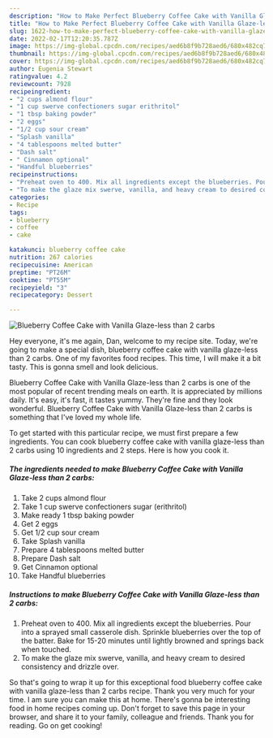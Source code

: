 ```yaml
---
description: "How to Make Perfect Blueberry Coffee Cake with Vanilla Glaze-less than 2 carbs"
title: "How to Make Perfect Blueberry Coffee Cake with Vanilla Glaze-less than 2 carbs"
slug: 1622-how-to-make-perfect-blueberry-coffee-cake-with-vanilla-glaze-less-than-2-carbs
date: 2022-02-17T12:20:35.787Z
image: https://img-global.cpcdn.com/recipes/aed6b8f9b728aed6/680x482cq70/blueberry-coffee-cake-with-vanilla-glaze-less-than-2-carbs-recipe-main-photo.jpg
thumbnail: https://img-global.cpcdn.com/recipes/aed6b8f9b728aed6/680x482cq70/blueberry-coffee-cake-with-vanilla-glaze-less-than-2-carbs-recipe-main-photo.jpg
cover: https://img-global.cpcdn.com/recipes/aed6b8f9b728aed6/680x482cq70/blueberry-coffee-cake-with-vanilla-glaze-less-than-2-carbs-recipe-main-photo.jpg
author: Eugenia Stewart
ratingvalue: 4.2
reviewcount: 7928
recipeingredient:
- "2 cups almond flour"
- "1 cup swerve confectioners sugar erithritol"
- "1 tbsp baking powder"
- "2 eggs"
- "1/2 cup sour cream"
- "Splash vanilla"
- "4 tablespoons melted butter"
- "Dash salt"
- " Cinnamon optional"
- "Handful blueberries"
recipeinstructions:
- "Preheat oven to 400. Mix all ingredients except the blueberries. Pour into a sprayed small casserole dish. Sprinkle blueberries over the top of the batter. Bake for 15-20 minutes until lightly browned and springs back when touched."
- "To make the glaze mix swerve, vanilla, and heavy cream to desired consistency and drizzle over."
categories:
- Recipe
tags:
- blueberry
- coffee
- cake

katakunci: blueberry coffee cake 
nutrition: 267 calories
recipecuisine: American
preptime: "PT26M"
cooktime: "PT55M"
recipeyield: "3"
recipecategory: Dessert

---
```



![Blueberry Coffee Cake with Vanilla Glaze-less than 2 carbs](https://img-global.cpcdn.com/recipes/aed6b8f9b728aed6/680x482cq70/blueberry-coffee-cake-with-vanilla-glaze-less-than-2-carbs-recipe-main-photo.jpg)

Hey everyone, it's me again, Dan, welcome to my recipe site. Today, we're going to make a special dish, blueberry coffee cake with vanilla glaze-less than 2 carbs. One of my favorites food recipes. This time, I will make it a bit tasty. This is gonna smell and look delicious.



Blueberry Coffee Cake with Vanilla Glaze-less than 2 carbs is one of the most popular of recent trending meals on earth. It is appreciated by millions daily. It's easy, it's fast, it tastes yummy. They're fine and they look wonderful. Blueberry Coffee Cake with Vanilla Glaze-less than 2 carbs is something that I've loved my whole life.


To get started with this particular recipe, we must first prepare a few ingredients. You can cook blueberry coffee cake with vanilla glaze-less than 2 carbs using 10 ingredients and 2 steps. Here is how you cook it.

<!--inarticleads1-->

##### The ingredients needed to make Blueberry Coffee Cake with Vanilla Glaze-less than 2 carbs:

1. Take 2 cups almond flour
1. Take 1 cup swerve confectioners sugar (erithritol)
1. Make ready 1 tbsp baking powder
1. Get 2 eggs
1. Get 1/2 cup sour cream
1. Take Splash vanilla
1. Prepare 4 tablespoons melted butter
1. Prepare Dash salt
1. Get  Cinnamon optional
1. Take Handful blueberries




<!--inarticleads2-->

##### Instructions to make Blueberry Coffee Cake with Vanilla Glaze-less than 2 carbs:

1. Preheat oven to 400. Mix all ingredients except the blueberries. Pour into a sprayed small casserole dish. Sprinkle blueberries over the top of the batter. Bake for 15-20 minutes until lightly browned and springs back when touched.
1. To make the glaze mix swerve, vanilla, and heavy cream to desired consistency and drizzle over.




So that's going to wrap it up for this exceptional food blueberry coffee cake with vanilla glaze-less than 2 carbs recipe. Thank you very much for your time. I am sure you can make this at home. There's gonna be interesting food in home recipes coming up. Don't forget to save this page in your browser, and share it to your family, colleague and friends. Thank you for reading. Go on get cooking!
